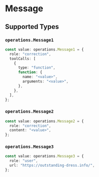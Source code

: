 # Message


## Supported Types

### `operations.Message1`

```typescript
const value: operations.Message1 = {
  role: "correction",
  toolCalls: [
    {
      type: "function",
      function: {
        name: "<value>",
        arguments: "<value>",
      },
    },
  ],
};
```

### `operations.Message2`

```typescript
const value: operations.Message2 = {
  role: "correction",
  content: "<value>",
};
```

### `operations.Message3`

```typescript
const value: operations.Message3 = {
  role: "user",
  url: "https://outstanding-dress.info/",
};
```

